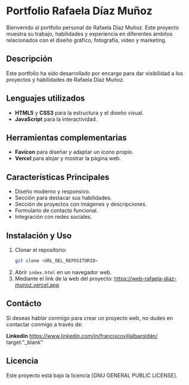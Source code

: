 # Portfolio Rafaela Díaz Muñoz

Bienvenido al portfolio personal de Rafaela Díaz Muñoz. Este proyecto muestra su trabajo, habilidades y experiencia en diferentes ámbitos relacionados con el diseño gráfico, fotografía, vídeo y marketing.

## Descripción

Este portfolio ha sido desarrollado por encargo para dar visibilidad a los proyectos y habilidades de Rafaela Díaz Muñoz.

## Lenguajes utilizados

- **HTML5** y **CSS3** para la estructura y el diseño visual.
- **JavaScript** para la interactividad.

## Herramientas complementarias

- **Favicon** para diseñar y adaptar un icono propio.
- **Vercel** para alojar y mostrar la página web.

## Características Principales

- Diseño moderno y responsivo.
- Sección para destacar sus habilidades.
- Sección de proyectos con imágenes y descripciones.
- Formulario de contacto funcional.
- Integración con redes sociales.

## Instalación y Uso

1. Clonar el repositorio:
   ```bash
   git clone <URL_DEL_REPOSITORIO>
   ```
2. Abrir `index.html` en un navegador web.
3. Mediante el link de la web del proyecto: https://web-rafaela-diaz-munoz.vercel.app

## Contácto

Si deseas hablar conmigo para crear un proyecto web, no dudes en contactar conmigo a través de:

**Linkedin** https://www.linkedin.com/in/franciscovillalbaroldán/ target:"_blank"

## Licencia

Este proyecto está bajo la licencia [GNU GENERAL PUBLIC LICENSE].
